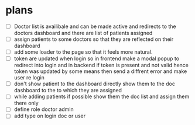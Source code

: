 # plans

-   [ ] Doctor list is availibale and can be made active and redirects to the doctors dashboard and there are list of patients assigned
-   [ ] assign patients to some doctors so that they are reflected on their dashboard
-   [ ] add some loader to the page so that it feels more natural.
-   [ ] token are updated when login so in frontend make a modal popup to redirect into login and in backend if token is present and not valid hence token was updated by some means then send a diffrent error and make user re login
-   [ ] don't show patient to the dashboard directly show them to the doc dashboard to the to which they are assigned
-   [ ] while adding patients if possible show them the doc list and assign them there only
-   [ ] define role doctor admin
-   [ ] add type on login doc or user
